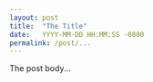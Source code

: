 ```yaml
---
layout: post
title:  "The Title"
date:   YYYY-MM-DD HH:MM:SS -0800
permalink: /post/...
---
```


The post body...